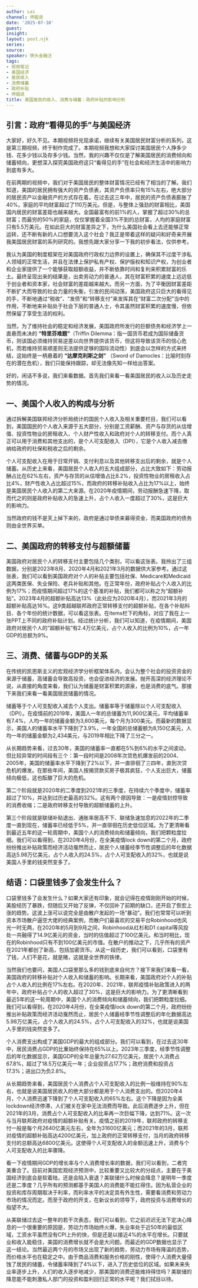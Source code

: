 ```yaml
---
author: Lei
channel: 师姐说
date: '2025-07-10'
guest: 
insight: 
layout: post.njk
series:
source: 
speaker: 铁头金融汪
tags:
- 视频笔记
- 美国经济
- 居民收入
- 消费储蓄
- 政府补贴
- 师姐说
title: 美国居民的收入、消费与储蓄：政府补贴的影响分析
---
```


## 引言：政府“看得见的手”与美国经济

大家好，好久不见。本期视频将兑现承诺，继续有关美国居民财富分析的系列，这是第三期视频，终于制作完成了。本期视频我想和大家探讨美国居民个人挣多少钱、花多少钱以及存多少钱。当然，我的兴趣不仅仅是了解美国居民的消费倾向和储蓄倾向，更想深入探究美国政府这只“看得见的手”在社会和经济生活中的影响力到底有多大。

在前两期的视频中，我们对于美国居民的整体财富情况已经有了相当的了解。我们知道，美国的居民拥有强大的资产负债表，其资产负债率只有15%左右，绝大部分的居民资产以金融资产的方式存在着。在过去这三年中，居民的资产负债表膨胀了40%，家庭的平均财富超过了110万美元。但是，与整体上强劲的财富相比，美国国内居民的财富差距也越来越大。全国最富有的前1%的人，掌握了超过30%的总财富；而最穷的50%的家庭，仅仅掌握着全国3%不到的总财富，人均的家庭财富只有5.5万美元。在如此巨大的财富差异之下，为什么美国社会看上去还能够正常运转，还不断有新的人口想要流入这个社会？我正是带着这样的疑问和好奇来开展我美国居民财富的系列研究的。我想先跟大家分享一下我的初步看法，仅供参考。

我认为美国的制度框架在对美国政府行政权力边界的设置上，确保其不过度干涉私人领域的正常生活，并且在法律上保护私有产权、保护版权和知识产权，为创业者和企业家提供了一个能够获取超额收益，并不断依靠时间和复利来积累财富的乐土。最终呈现出来的结果是，出卖劳动力的普通人，其在财富积累的速度上远远低于创业者和资本家，社会财富的差距越来越大。而另一方面，为了平衡因财富差距不断扩大而导致的社会力量的失衡，引发的民间动荡，美国政府这只巨大的看得见的手，不断地通过“税收”、“发债”和“转移支付”来发挥其在“财富二次分配”当中的作用，不断地来补贴处于社会下层的普通人士，令其虽然财富积累的速度慢，但依然保留了享受生活的权利。

当然，为了维持社会的稳定和经济发展，美国政府所发行的巨额债务和经济学上一直悬而未决的 **“特里芬难题”**（Triffin
Dilemma：指一国货币若成为国际储备货币，则该国必须维持贸易逆差以向世界提供该货币，但这将导致该货币的信心危机，而若维持贸易顺差则无法提供足够的国际流动性）到底会以怎样的方式来终结，这始终是一柄悬着的 **“达摩克利斯之剑”** （Sword of Damocles：比喻时刻存在的潜在危机），我们只能保持跟踪，却无法像先知一样给出答案。

好的，闲话不多说，我们来看数据。首先我们来看一看美国居民的收入以及历史走势的情况。

## 一、美国个人收入的构成与分析

通过拆解美国联邦经济分析局统计的国民个人收入及相关重要栏目，我们可以看到，美国国民的个人收入来源于五大部分，分别是工资薪酬、资产与存货的从估增值、投资性物业的房租收入、个人财产性收入和政府对个人的转移支付。而个人真正可以用于消费和其他支出的，是个人可支配收入（DPI），它是个人收入减去缴纳给政府的社保和税收之后的剩余。

个人可支配收入在用于日常开销、支付利息以及其他转移支出后的剩余，就是个人储蓄。从历史上来看，美国居民个人收入的五大组成部分，占比大致如下：劳动报酬占比在62%左右，资产与存货的从估增值占比8.2%，投资性物业的房租收入占比4%，财产性收入占比超过15%，而政府的转移补贴收入占比为17%以上，始终是美国居民个人收入的第二大来源。在2020年疫情期间，劳动报酬急速下降，取而代之的则是政府补贴收入的急速上升，占个人收入一度超过了30%，这是巨大的影响力。

当然政府的钱不是天上掉下来的，政府是通过举债来募得资金，而美国政府的债务则由全世界买单。

## 二、美国政府的转移支付与超额储蓄

美国政府对居民个人的转移支付主要包括几个类别，可以看这张表。我拎出了三组数据，分别是2023年8月、2020年4月和2021年3月的数据供大家参考。通过这张表，我们可以看到美国政府对个人的补贴主要包括社保、Medicare和Medicaid这两类医保、失业保险、老兵补贴和其他。在正常年份，政府补贴占个人收入的比例为17%；而疫情期间超过17%的这个基准的补贴，我们都可以称之为“超额补贴”。2023年4月的超额补贴高达13%（此处应为2020年4月），而2021年3月的超额补贴高达16%。这9类超越联邦政府正常转移支付的超额补贴，在各个补贴科目、各个年份的统计数据，可以看这张表。在items栏下的角标，对应了我在上一张PPT上不同的政府补贴计划。经过统计分析，我们可以知道，在疫情期间，美国政府对居民个人的“超额补贴”有2.4万亿美元，占个人收入的比例为10%，占一年GDP的总额为9%。

## 三、消费、储蓄与GDP的关系

在传统的凯恩斯主义的宏观经济学分析框架体系内，会认为整个社会的投资资金的来源于储蓄，高储蓄会导致高投资，也会促进经济的发展。抛开高深的经济理论不说，从直接的角度来看，我们认为储蓄是财富积累的源泉，也是消费的底气。那接下来我们来看一看美国居民储蓄的情况。

储蓄等于个人可支配收入减去个人支出。储蓄率等于储蓄除以个人可支配收入（DPI）。在疫情前的2019年，美国人一年的总储蓄为11,900亿美元，平均储蓄率有7.4%，人均一年的储蓄金额为3,600美元，每个月为300美元。而最新的数据显示，美国人的储蓄率水平下降到了3.9%，一年全国的总储蓄额为8,150亿美元，人均一年的储蓄金额为2,434美元，与2019年相比下降了三分之一。

从长期趋势来看，过去30年，美国的储蓄率一直都在5%到6%的水平之间波动，但比较异常的时间段有三个：第一段时间是2008年次贷危机爆发前的2004、2005年，美国的储蓄率水平下降到了2%以下，并一直徘徊了三四年，直到次贷危机的爆发。在那些年间，美国人按揭贷款买房子极其疯狂，个人支出巨大，储蓄倾向极低，这也酝酿了巨大的危机。

第二个阶段就是2020年的二季度到2021年的三季度，在持续六个季度中，储蓄率超过了10%，并达到过历史最高的32%。这有两个原因导致：一是疫情封控导致的消费收缩；二是政府转移支付导致的超额储蓄的上升。

第三个阶段就是联储补贴退出、通胀率居高不下、联储急速加息的2022年的二季度一直到现在，储蓄率已经低于5%，并一直徘徊在历史低位区域。为了更清晰看到最近五年的这一轮周期中，美国个人的消费倾向和储蓄倾向，我们把颗粒度拉细。我们可以看得到，在2020年4月份，在全美疫情lock
down的第二个月，政府纷纷推出补贴政策而经济活动戛然而止，居民个人储蓄经季节性调整后的年化数据高达5.98万亿美元，占个人收入的24.5%，占个人可支配收入的32%，也就是说美国人手里的钱突然变多了。

## 结语：口袋里钱多了会发生什么？

口袋里钱多了会发生什么？如果大家还有印象，就会记得在疫情刚刚开始的时候，美股经历了暴跌，但随后又开始了反弹，不仅回补了前期的缺口，还开启了恢宏上涨的趋势。这波上涨可以说完全是由散户发起的一场“暴动”。我们也常常可以听到资本市场散户逼空大佬的经典案例，而散户们最喜欢的交易平台Robinhood也风光一时无两，在2020年的5月到9月之间，Robinhood从红杉和D1
capital等风投处一共融得了14.9亿美元的资金，当时的估值超过了100亿美元。和当时相比，现在的Robinhood只有不到100亿美元的市值。在散户的推动之下，几乎所有的资产在2021年都创了新高，包括加密货币。从这一段历史，我们可以看到，口袋里有了钱，人们不是花，就是赌，这就是全世界的铁律。

当然我们也要问，美国人口袋里那么多的钱到底来自何方？接下来我们来看一看，美国政府的转移补贴对个人收入和储蓄的影响。长期来看，美国政府对个人的补贴占个人收入的比例在17%左右。在2020年、2021年，联邦疫情补贴政策进入的两年中，政府补贴占个人的收入超过了30%，这是巨大的影响力。为了更清晰看到最近5年的这一轮周期中，美国个人的消费倾向和储蓄倾向，我们把颗粒度拉细。我们可以看得到，在2020年4月份，在全美疫情lock
down的第二个月，政府纷纷推出补贴政策而经济活动戛然而止，居民个人储蓄经季节性调整后的年化数据高达5.98万亿美元，占个人收入的24.5%，占个人可支配收入的32%，也就是说美国人手里的钱突然变多了。

个人消费支出构成了美国GDP的最大的组成部分。我们可以看到，在过去这30年中，居民消费占GDP的比重始终保持在65%以上。2023年三季度，经季节性调整后的年化数据显示，美国GDP的全年总量为27.62万亿美元，居民个人消费占67.8%，超过了18.5万亿美元一年；企业投资占17.7%；政府消费和投资占17.3%；进出口为负2.8%。

从长期趋势来看，美国居民个人消费占个人可支配收入的比例一般维持在90%左右，也就是说美国居民收入的绝大部分都是用于个人消费支出的。但2020年4月，个人消费迅速下降到了个人可支配收入的65%左右。这个下降是因为全美lockdown经济停滞，人们被关在家中无法消费而导致。此后消费逐步上升，但在2021年的3月，消费占个人可支配收入的比率再一次巨幅下降，达到71%。这一次与当月联邦政府对疫情的超额补贴有关。疫情之前的2019年，联邦政府的转移支付一般是每个月2640亿美元左右，全年为31600亿美元；而2021年的3月，联邦对疫情的超额补贴高达4200亿美元，加上政府的正常转移支付，当月的政府转移支付的总额高达6800亿美元。这使得个人可支配收入的金额迅速上升，消费与个人可支配收入的比率骤降。

看一下疫情期间GDP的增长率与个人消费增长率的数据，我们可以看到，二者完美重合了。目前对美国宏观经济预测中，比较重要又比较大的分歧点，主要在于美国经济到底会是软着陆，还是会陷入衰退？美联储什么时候会降息？是明年一季度还是二季度？几乎所有的预测都基于美国人的消费能不能扛得住。因为私营企业的投资和库存周期取决于利率，而利率水平的决定具有外生性，需要看消费和劳动力市场的情况而定。而至于政府的开支，在新议长的领导下，政府投资与消费增长的指望不大。

从美联储过去这一整年的若干次表态，我们可以看到，它之前迟迟无法下定决心降息的一个很重要的原因是，劳动力市场始终火爆，失业率处于近50年的最低区域，工资水平虽然没有CPI上升的快，但是还是以接近4%的水平在增长。只要就业和收入能稳住，美国的消费增长就不会是大问题。而最近的GDP数据也显示了这一结论。当然最近两个月的市场又出现了新的趋势，劳动力市场有降温的态势，而价格水平也在稳定之中。由于商品消费和服务价格的刚性，使得个人消费大量侵蚀了居民的储蓄，令储蓄率降到了4%以下，进入了历史低位的区域。如果未来失业率逐步上升，人们的收入逐步地减少，那美国的消费还能维持得住吗？美联储的降息能不能刺激私人部门的投资和盈利回归正常的水平呢？我们拭目以待。
